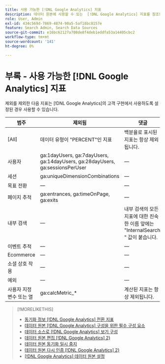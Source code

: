 ```yaml
---
title: 사용 가능한 [!DNL Google Analytics] 지표
description: 데이터 원본에 사용할 수 있는  [!DNL Google Analytics] 지표를 참조합니다.
role: User, Admin
exl-id: 434c569d-7869-4874-90a5-5af18bc8157e
feature: Search Admin, Search Data Sources
source-git-commit: e16bc62127a708de8f4deb1eddfa53a14405cbc2
workflow-type: tm+mt
source-wordcount: '141'
ht-degree: 0%

---
```


# 부록 - 사용 가능한 [!DNL Google Analytics] 지표

제외를 제외한 다음 지표는 [!DNL Google Analytics]의 고객 구현에서 사용하도록 설정된 경우 사용할 수 있습니다.

<!-- Notes as FYI to self:
>[!NOTE]
>
>* For some of these metrics, [!DNL Google] assigns the friendly name, and the name is consistent. For some metrics, the advertiser assigns the friendly name in [!DNL Google Analytics], and the name has a dynamic value.
>* Some metrics are assigned at the property level, and others are assigned at the view level.
-->

| 범주 | 제외됨 | 댓글 |
| ---- | ---- | ---- |
| \[All\] | 데이터 유형이 &quot;PERCENT&quot;인 지표 | 백분율로 표시된 지표는 항상 제외됩니다. |
| 사용자 | ga:1dayUsers, ga:7dayUsers, ga:14dayUsers, ga:28dayUsers, ga:sessionsPerUser | — |
| 세션 | ga:uniqueDimensionCombinations | — |
| 목표 전환 | — | — |
| 페이지 추적 | ga:entrances, ga:timeOnPage, ga:exits | — |
| 내부 검색 | — | 내부 검색의 모든 지표에 대한 친숙한 이름 앞에는 &quot;InternalSearch: &quot; 값이 붙습니다. |
| 이벤트 추적 | — | — |
| Ecommerce | — | — |
| 소셜 상호 작용 | — | — |
| 예외 | — | — |
| 사용자 지정 변수 또는 열 | ga:calcMetric_* | 계산된 지표는 항상 제외됩니다. |

>[!MORELIKETHIS]
>
>* [동기화 정보 [!DNL Google Analytics] 전환 지표](data-source-about.md)
>* [데이터 원본 [!DNL Google Analytics] 구성을 위한 필수 구성 요소](data-source-prerequisites.md)
>* [데이터 소스로  [!DNL Google Analytics] 보기 구성](data-source-configure.md)
>* [데이터 원본 편집 [!DNL Google Analytics] 2&rbrace;](data-source-edit.md)
>* [데이터 원본 동기화 일시 중지](data-source-pause.md)
>* [데이터 원본 다시 인증 [!DNL Google Analytics] 2&rbrace;](data-source-reauthenticate.md)
>* [[!DNL Google Analytics] 데이터 원본 설정](data-source-settings.md)
